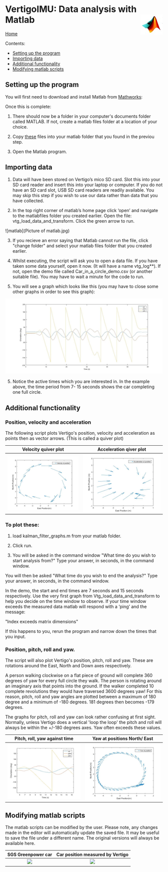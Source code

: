 # VertigoIMU: Data analysis with Matlab  <img style="float: right;" src="matlab logo.jpg"> 
 



 
 [Home](index.md)
 
 
 
Contents:



* [Setting up the program](#setup)
* [Importing data](#load_data)
* [Additional functionality](#functionality)
* [Modifying matlab scripts](#scripts)


## <a name = "setup"></a>Setting up the program


You will first need to download and install Matlab from [Mathworks](http://uk.mathworks.com/):

Once this is complete:

1) There should now be a folder in your computer's documents folder called MATLAB.  If not, create a matlab files folder at a location of your choice.

2) Copy [these](zipfiles) files into your matlab folder that you found in the previou step.

3) Open the Matlab program.

## <a name = "load_data"></a>Importing data

1)	Data will have been stored on Vertigo’s mico SD card.  Slot this into your SD card reader and insert this into your laptop or computer.  If you do not have an SD card slot, USB SD card readers are readily available.  You may skip this step if you wish to use our data rather than data that you have collected.

2)	In the top right corner of matlab’s home page click ‘open’ and navigate to the matlabfiles folder you created earlier.  Open the file: vtg_load_data_and_transform.  Click the green arrow to run.

![matlab](Picture of matlab.jpg)

3) If you recieve an error saying that Matlab cannot run the file, click "change folder" and select your matlab files folder that you created earlier.

4)	Whilst executing, the script will ask you to open a data file.  If you have taken some data yourself, open it now. (It will have a name vtg_log**).  If not, open the demo file called Car_in_a_circle_demo.csv (or another suitable file). You may have to wait a minute for the code to run.

4)	You will see a graph which looks like this (you may have to close some other graphs in order to see this graph):

![](rsz_1greenpower_car_circle.jpg)

5)	Notice the active times which you are interested in.  In the example above, the time period from 7- 15 seconds shows the car completing one full circle.


## <a name = "functionality"></a>Additional functionality

### Position, velocity and acceleration

The following script plots Vertigo's position, velocity and acceleration as points then as vector arrows.  (This is called a quiver plot)


Velocity quiver plot                   |  Acceleration qiver plot
:-------------------------------------:|:-----------------------------------:
![](Car_vel_circle.jpg)                |  ![](car_accel_circle.jpg)
























### To plot these:

1)	load kalman_filter_graphs.m from your matlab folder.

2)	Click run.

3)	You will be asked in the command window "What time do you wish to start analysis from?"  Type your answer, in seconds, in the command window.

You will then be asked "What time do you wish to end the analysis?" Type your answer, in seconds, in the command window.
  
In the demo, the start and end times are 7 seconds and 15 seconds respectively.  Use the very first graph from Vtg_load_data_and_transform to help you decide on the time window to observe.  If your time window exceeds the measured data matlab will respond with a ‘ping’ and the message: 

"Index exceeds matrix dimensions"

If this happens to you, rerun the program and narrow down the times that you input.


### Position, pitch, roll and yaw.

The script will also plot Vertigo's position, pitch, roll and yaw.  These are rotations around the East, North and Down axes respectively.  

A person walking clockwise on a flat piece of ground will complete 360 degrees of yaw for every full circle they walk.  The person is rotating around an imaginary axis that points into the ground.  If the walker completed 10 complete revolutions they would have traversed 3600 degrees yaw!  For this reason, pitch, roll and yaw angles are plotted between a maximum of 180 degree and a minimum of -180 degrees.  181 degrees then becomes -179 degrees.  

The graphs for pitch, roll and yaw can look rather confusing at first sight.  Normally, unless Vertigo does a vertical 'loop the loop' the pitch and roll will always be within the +/-180 degrees axes.  Yaw often exceeds these values.


Pitch, roll, yaw against time       |  Yaw at positions North/ East
:-------------------------:|:-------------------------:
![](greenpower_yaw2.jpg)    |  ![](greenpower_yaw.jpg)


## <a name = "scripts"></a>Modifying matlab scripts


The matlab scripts can be modified by the user.  Please note, any changes made in the editor will automatically update the saved file.  It may be useful to save the file under a different name.  The original versions will always be available here.

SGS Greenpower car                  |  Car position measured by Vertigo
:-------------------------:|:-------------------------:
![](ezgif.com-video-to-gif.gif)    |  ![](ezgif.com-video-to-gif.gif)







